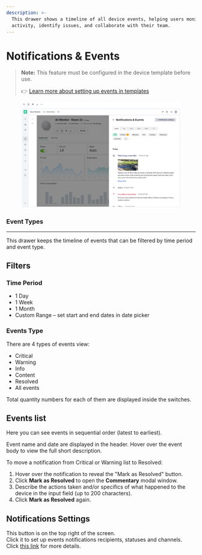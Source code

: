 ```yaml
---
description: >-
  This drawer shows a timeline of all device events, helping users monitor
  activity, identify issues, and collaborate with their team.
---
```


# Notifications & Events

> **Note:** This feature must be configured in the device template before use.
>
> 👉 [Learn more about setting up events in templates](https://docs.blynk.io/en/blynk.console/templates/events)

<figure><img src="../../../.gitbook/assets/device-timeline (1).png" alt=""><figcaption></figcaption></figure>

### Event Types

***

This drawer keeps the timeline of events that can be filtered by time period and event type.

## Filters

### Time Period

* 1 Day
* 1 Week
* 1 Month
* Custom Range – set start and end dates in date picker

### **Events Type**

There are 4 types of events view:

* Critical
* Warning
* Info
* Content
* Resolved
* All events

Total quantity numbers for each of them are displayed inside the switches.

## Events list

Here you can see events in sequential order (latest to earliest).

Event name and date are displayed in the header. Hover over the event body to view the full short description.&#x20;

To move a notification from Critical or Warning list to Resolved:

1. Hover over the notification to reveal the "Mark as Resolved" button.
2. Click **Mark as Resolved** to open the **Commentary** modal window.
3. Describe the actions taken and/or specifics of what happened to the device in the input field (up to 200 characters).
4. Click **Mark as Resolved** again.

## **Notifications Settings**

This button is on the top right of the screen.\
Click it to set up events notifications recipients, statuses and channels. Click [this link](../../../getting-started/notification-management.md) for more details.
